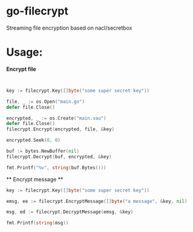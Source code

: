 # go-filecrypt
Streaming file encryption based on nacl/secretbox

# Usage:
**Encrypt file**
```go


key := filecrypt.Key([]byte("some super secret key"))

file, _ := os.Open("main.go")
defer file.Close()

encrypted, _ := os.Create("main.vau")
defer file.Close()
filecrypt.Encrypt(encrypted, file, &key)

encrypted.Seek(0, 0)

buf := bytes.NewBuffer(nil)
filecrypt.Decrypt(buf, encrypted, &key)

fmt.Printf("%v", string(buf.Bytes()))
```
** Encrypt message **
```go
key := filecrypt.Key([]byte("some super secret key"))

emsg, ee := filecrypt.EncryptMessage([]byte("a message", &key, nil)

msg, ed := filecrypt.DecryptMessage(emsg, &key)

fmt.Printf(string(msg))

```
